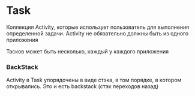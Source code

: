 # Task

Коллекция Activity, которые использует пользователь для выполнения определенной задачи. Activity не обязательно должны быть из одного приложения 

Тасков может быть несколько, каждый у каждого приложения 

### BackStack

Activity в Task упорядочены в виде стэка, в том порядке, в котором открывались. Это и есть backstack (стэк переходов назад)

